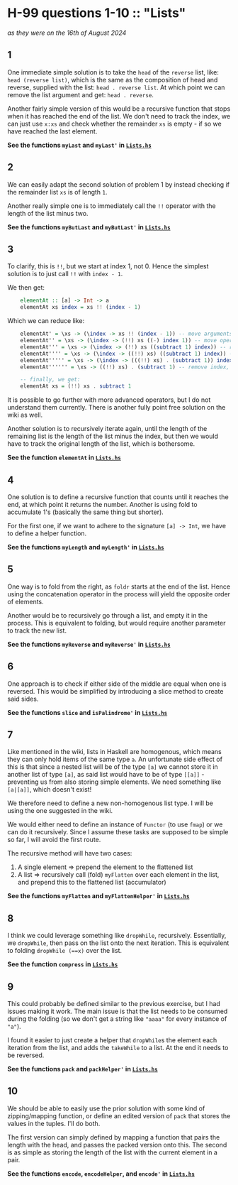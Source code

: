 # H-99 questions 1-10 :: "Lists"
_as they were on the 16th of August 2024_

## 1
One immediate simple solution is to take the ``head`` of the ``reverse`` list, like: ``head (reverse list)``, which is the same as the composition of head and reverse, supplied with the list: ``head . reverse list``. At which point we can remove the list argument and get: ``head . reverse``.

Another fairly simple version of this would be a recursive function that stops when it has reached the end of the list. We don't need to track the index, we can just use ``x:xs`` and check whether the remainder ``xs`` is empty - if so we have reached the last element.

**See the functions ``myLast`` and ``myLast'`` in [``Lists.hs``](Lists.hs)**

## 2
We can easily adapt the second solution of problem 1 by instead checking if the remainder list ``xs`` is of length ``1``.

Another really simple one is to immediately call the ``!!`` operator with the length of the list minus two.

**See the functions ``myButLast`` and ``myButLast'`` in [``Lists.hs``](Lists.hs)**

## 3
To clarify, this is ``!!``, but we start at index 1, not 0. Hence the simplest solution is to just call ``!!`` with ``index - 1``.

We then get:
```haskell
    elementAt :: [a] -> Int -> a
    elementAt xs index = xs !! (index - 1) 
```

Which we can reduce like:
```haskell
    elementAt' = \xs -> (\index -> xs !! (index - 1)) -- move arguments to right hand side
    elementAt'' = \xs -> (\index -> (!!) xs ((-) index 1)) -- move operators left
    elementAt''' = \xs -> (\index -> (!!) xs ((subtract 1) index)) -- replace with subtract, so we can move index right
    elementAt'''' = \xs -> (\index -> ((!!) xs) ((subtract 1) index)) -- create partially applied function ((!!) xs)
    elementAt''''' = \xs -> (\index -> (((!!) xs) . (subtract 1)) index) -- replace with composition
    elementAt'''''' = \xs -> ((!!) xs) . (subtract 1) -- remove index, as it is no longer needed

    -- finally, we get:
    elementAt xs = (!!) xs . subtract 1
```
It is possible to go further with more advanced operators, but I do not understand them currently. There is another fully point free solution on the wiki as well.

Another solution is to recursively iterate again, until the length of the remaining list is the length of the list minus the index, but then we would have to track the original length of the list, which is bothersome.

**See the function ``elementAt`` in [``Lists.hs``](Lists.hs)**

## 4
One solution is to define a recursive function that counts until it reaches the end, at which point it returns the number. Another is using fold to accumulate 1's (basically the same thing but shorter).

For the first one, if we want to adhere to the signature ``[a] -> Int``, we have to define a helper function.

**See the functions ``myLength`` and ``myLength'`` in [``Lists.hs``](Lists.hs)**

## 5
One way is to fold from the right, as ``foldr`` starts at the end of the list. Hence using the concatenation operator in the process will yield the opposite order of elements.

Another would be to recursively go through a list, and empty it in the process. This is equivalent to folding, but would require another parameter to track the new list.

**See the functions ``myReverse`` and ``myReverse'`` in [``Lists.hs``](Lists.hs)**

## 6
One approach is to check if either side of the middle are equal when one is reversed. This would be simplified by introducing a slice method to create said sides.

**See the functions ``slice`` and ``isPalindrome'`` in [``Lists.hs``](Lists.hs)**

## 7
Like mentioned in the wiki, lists in Haskell are homogenous, which means they can only hold items of the same type ``a``. An unfortunate side effect of this is that since a nested list will be of the type ``[a]`` we cannot store it in another list of type ``[a]``, as said list would have to be of type ``[[a]]`` - preventing us from also storing simple elements. We need something like ``[a|[a]]``, which doesn't exist!

We therefore need to define a new non-homogenous list type. I will be using the one suggested in the wiki.

We would either need to define an instance of ``Functor`` (to use ``fmap``) or we can do it recursively. Since I assume these tasks are supposed to be simple so far, I will avoid the first route.

The recursive method will have two cases:
1. A single element => prepend the element to the flattened list
2. A list => recursively call (fold) ``myFlatten`` over each element in the list, and prepend this to the flattened list (accumulator)

**See the functions ``myFlatten`` and ``myFlattenHelper'`` in [``Lists.hs``](Lists.hs)**

## 8
I think we could leverage something like ``dropWhile``, recursively. Essentially, we ``dropWhile``, then pass on the list onto the next iteration. This is equivalent to folding ``dropWhile (==x)`` over the list.

**See the function ``compress`` in [``Lists.hs``](Lists.hs)**

## 9
This could probably be defined similar to the previous exercise, but I had issues making it work. The main issue is that the list needs to be consumed during the folding (so we don't get a string like ``"aaaa"`` for every instance of ``"a"``).

I found it easier to just create a helper that ``dropWhile``s the element each iteration from the list, and adds the ``takeWhile`` to a list. At the end it needs to be reversed.

**See the functions ``pack`` and ``packHelper'`` in [``Lists.hs``](Lists.hs)**

## 10
We should be able to easily use the prior solution with some kind of zipping/mapping function, or define an edited version of ``pack`` that stores the values in the tuples. I'll do both.

The first version can simply defined by mapping a function that pairs the length with the head, and passes the packed version onto this. The second is as simple as storing the length of the list with the current element in a pair.

**See the functions ``encode``, ``encodeHelper``, and ``encode'`` in [``Lists.hs``](Lists.hs)**

